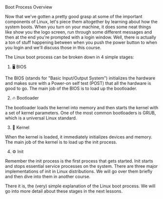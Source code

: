 Boot Process Overview

Now that we've gotten a pretty good grasp at some of the important components of Linux, let's piece them altogether by learning about how the system boots. When you turn on your machine, it does some neat things like show you the logo screen, run through some different messages and then at the end you're prompted with a login window. Well, there is actually a ton of stuff happening between when you push the power button to when you login and we'll discuss those in this course.

The Linux boot process can be broken down in 4 simple stages:

1. 🖥️ BIOS

The BIOS (stands for "Basic Input/Output System") initializes the hardware and makes sure with a Power-on self test (POST) that all the hardware is good to go. The main job of the BIOS is to load up the bootloader.

2. 🔥 Bootloader

The bootloader loads the kernel into memory and then starts the kernel with a set of kernel parameters. One of the most common bootloaders is GRUB, which is a universal Linux standard.

3. 🐧 Kernel

When the kernel is loaded, it immediately initializes devices and memory. The main job of the kernel is to load up the init process.

4. ⚙️ Init

Remember the init process is the first process that gets started. Init starts and stops essential service processes on the system. There are three major implementations of init in Linux distributions. We will go over them briefly and then dive into them in another course.

There it is, the (very) simple explanation of the Linux boot process. We will go into more detail about these stages in the next lessons.
